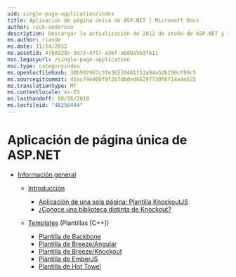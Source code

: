 ```yaml
---
uid: single-page-application/index
title: Aplicación de página única de ASP.NET | Microsoft Docs
author: rick-anderson
description: Descargar la actualización de 2012 de otoño de ASP.NET y tener una mejor experiencia de extremo a otro para crear aplicaciones con importantes interacciones del lado cliente con JavaScript...
ms.author: riande
ms.date: 11/14/2012
ms.assetid: 4760328c-3d73-4757-a36f-ab80a5b3f611
msc.legacyurl: /single-page-application
msc.type: categoryindex
ms.openlocfilehash: 30b992967c3fe36539481f11a94a5db290cf99c5
ms.sourcegitcommit: 45ac74e400f9f2b7dbded66297730f6f14a4eb25
ms.translationtype: MT
ms.contentlocale: es-ES
ms.lasthandoff: 08/16/2018
ms.locfileid: "48256444"
---
```

<a name="aspnet-single-page-application"></a>Aplicación de página única de ASP.NET
====================
- [Información general](overview/index.md)

    - [Introducción](overview/introduction/index.md)

        - [Aplicación de una sola página: Plantilla KnockoutJS](overview/introduction/knockoutjs-template.md)
        - [¿Conoce una biblioteca distinta de Knockout?](overview/introduction/other-libraries.md)
    - [Templates](overview/templates/index.md) (Plantillas [C++])

        - [Plantilla de Backbone](overview/templates/backbonejs-template.md)
        - [Plantilla de Breeze/Angular](overview/templates/breezeangular-template.md)
        - [Plantilla de Breeze/Knockout](overview/templates/breezeknockout-template.md)
        - [Plantilla de EmberJS](overview/templates/emberjs-template.md)
        - [Plantilla de Hot Towel](overview/templates/hottowel-template.md)
